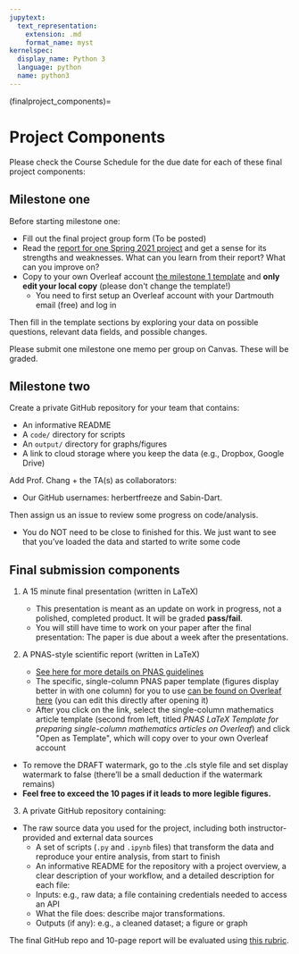 ```yaml
---
jupytext:
  text_representation:
    extension: .md
    format_name: myst
kernelspec:
  display_name: Python 3
  language: python
  name: python3
---
```


(finalproject_components)=

# Project Components

Please check the Course Schedule for the due date for each of these final project components:


## Milestone one

Before starting milestone one: 
<!-- - Fill out [the final project group form](https://forms.gle/QMXzFohZ5yxs94yD6) -->
- Fill out the final project group form (To be posted)
- Read the [report for one Spring 2021 project](https://github.com/rebeccajohnson88/qss20_s21_proj/tree/main/memos/final_papers) and get a sense for its strengths and weaknesses. What can you learn from their report? What can you improve on?
- Copy to your own Overleaf account [the milestone 1 template](https://www.overleaf.com/read/kpcppvrvdkmh) and **only edit your local copy** (please don't change the template!)
  - You need to first setup an Overleaf account with your Dartmouth email (free) and log in

Then fill in the template sections by exploring your data on possible questions, relevant data fields, and possible changes.

Please submit one milestone one memo per group on Canvas. These will be graded.


## Milestone two

Create a private GitHub repository for your team that contains:
- An informative README
- A `code/` directory for scripts
- An `output/` directory for graphs/figures
- A link to cloud storage where you keep the data (e.g., Dropbox, Google Drive)

Add Prof. Chang + the TA(s) as collaborators:
- Our GitHub usernames: herbertfreeze and Sabin-Dart.

Then assign us an issue to review some progress on code/analysis.
- You do NOT need to be close to finished for this. We just want to see that you’ve loaded the data and started to write some code


## Final submission components

1. A 15 minute final presentation (written in LaTeX)
	- This presentation is meant as an update on work in progress, not a polished, completed product. It will be graded **pass/fail**.
	- You will still have time to work on your paper after the final presentation: The paper is due about a week after the presentations.

2. A PNAS-style scientific report (written in LaTeX)
	- [See here for more details on PNAS guidelines](https://www.pnas.org/authors/submitting-your-manuscript)
	- The specific, single-column PNAS paper template (figures display better in with one column) for you to use [can be found on Overleaf here](https://www.overleaf.com/gallery/tagged/pnas) (you can edit this directly after opening it)
    - After you click on the link, select the single-column mathematics article template (second from left, titled *PNAS LaTeX Template for preparing single-column mathematics articles on Overleaf*) and click "Open as Template", which will copy over to your own Overleaf account
  - To remove the DRAFT watermark, go to the .cls style file and set display watermark to false (there’ll be a small deduction if the watermark remains)
  - **Feel free to exceed the 10 pages if it leads to more legible figures.**

3. A private GitHub repository containing:
  - The raw source data you used for the project, including both instructor-provided and external data sources
	- A set of scripts (`.py` and `.ipynb` files) that transform the data and reproduce your entire analysis, from start to finish 
	- An informative README for the repository with a project overview, a clear description of your workflow, and a detailed description for each file:
    - Inputs: e.g., raw data; a file containing credentials needed to access an API
    - What the file does: describe major transformations.
    - Outputs (if any): e.g., a cleaned dataset; a figure or graph

The final GitHub repo and 10-page report will be evaluated using [this rubric](https://github.com/herbertfreeze/QSS_Public/blob/main/finalproj_guidelines/final_project_rubric.csv).